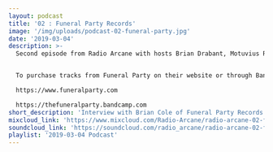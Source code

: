 ```yaml
---
layout: podcast
title: '02 : Funeral Party Records'
image: '/img/uploads/podcast-02-funeral-party.jpg'
date: '2019-03-04'
description: >-
  Second episode from Radio Arcane with hosts Brian Drabant, Motuvius Rex, Gothic Bastard and Sorrow Vomit : Featuring interview with Brian Cole of Funeral Party Records as well as music from the Funeral Party music vault and a few unreleased tracks : Specialty segment 'Deep Cuts' with Sorrow Vomit with more Funeral Party selections : And quite a bit of awkward banter between the hosts to keep them from weeping and moaning their mortal gloom. Recorded and produced at the non-profit Art Sanctuary in Louisville, KY, Radio Arcane is a collective of Dark Music Specialists that host events, live music and dark arts entertainment.


  To purchase tracks from Funeral Party on their website or through Bandcamp:

  https://www.funeralparty.com

  https://thefuneralparty.bandcamp.com
short_description: 'Interview with Brian Cole of Funeral Party Records as well as music from the Funeral Party vault'
mixcloud_link: 'https://www.mixcloud.com/Radio-Arcane/radio-arcane-02-funeral-party-records/'
soundcloud_link: 'https://soundcloud.com/radio_arcane/radio-arcane-02-funeral-party-records'
playlist: '2019-03-04 Podcast'
---
```

